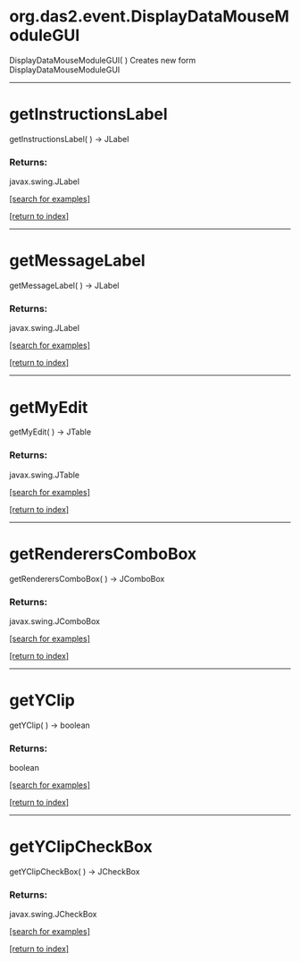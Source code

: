 # org.das2.event.DisplayDataMouseModuleGUI
DisplayDataMouseModuleGUI( )
Creates new form DisplayDataMouseModuleGUI

***
<a name="getInstructionsLabel"></a>
# getInstructionsLabel
getInstructionsLabel(  ) &rarr; JLabel



### Returns:
javax.swing.JLabel


<a href="https://github.com/autoplot/dev/search?q=getInstructionsLabel&unscoped_q=getInstructionsLabel">[search for examples]</a>

<a href="https://github.com/autoplot/documentation/blob/master/javadoc/index-all.md">[return to index]</a>

***
<a name="getMessageLabel"></a>
# getMessageLabel
getMessageLabel(  ) &rarr; JLabel



### Returns:
javax.swing.JLabel


<a href="https://github.com/autoplot/dev/search?q=getMessageLabel&unscoped_q=getMessageLabel">[search for examples]</a>

<a href="https://github.com/autoplot/documentation/blob/master/javadoc/index-all.md">[return to index]</a>

***
<a name="getMyEdit"></a>
# getMyEdit
getMyEdit(  ) &rarr; JTable



### Returns:
javax.swing.JTable


<a href="https://github.com/autoplot/dev/search?q=getMyEdit&unscoped_q=getMyEdit">[search for examples]</a>

<a href="https://github.com/autoplot/documentation/blob/master/javadoc/index-all.md">[return to index]</a>

***
<a name="getRenderersComboBox"></a>
# getRenderersComboBox
getRenderersComboBox(  ) &rarr; JComboBox



### Returns:
javax.swing.JComboBox


<a href="https://github.com/autoplot/dev/search?q=getRenderersComboBox&unscoped_q=getRenderersComboBox">[search for examples]</a>

<a href="https://github.com/autoplot/documentation/blob/master/javadoc/index-all.md">[return to index]</a>

***
<a name="getYClip"></a>
# getYClip
getYClip(  ) &rarr; boolean



### Returns:
boolean


<a href="https://github.com/autoplot/dev/search?q=getYClip&unscoped_q=getYClip">[search for examples]</a>

<a href="https://github.com/autoplot/documentation/blob/master/javadoc/index-all.md">[return to index]</a>

***
<a name="getYClipCheckBox"></a>
# getYClipCheckBox
getYClipCheckBox(  ) &rarr; JCheckBox



### Returns:
javax.swing.JCheckBox


<a href="https://github.com/autoplot/dev/search?q=getYClipCheckBox&unscoped_q=getYClipCheckBox">[search for examples]</a>

<a href="https://github.com/autoplot/documentation/blob/master/javadoc/index-all.md">[return to index]</a>

